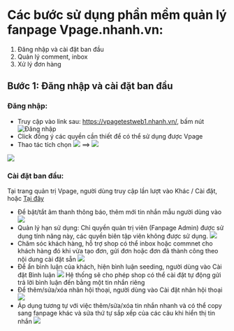 # Các bước sử dụng phần mềm quản lý fanpage Vpage.nhanh.vn:

1. Đăng nhập và cài đặt ban đầu
2. Quản lý comment, inbox
3. Xử lý đơn hàng

## Bước 1: Đăng nhập và cài đặt ban đầu

### Đăng nhập:

* Truy cập vào link sau: https://vpagetestweb1.nhanh.vn/, bấm nút ![Đăng nhập](https://raw.githubusercontent.com/nhanhapi/manual/master/docs/vpage/img/%C4%90%C4%83ng%20nh%E1%BA%ADp.png)
* Click đồng ý các quyền cần thiết để có thể sử dụng được Vpage
* Thao tác tích chọn ![](https://raw.githubusercontent.com/nhanhapi/manual/master/docs/vpage/img/T%C3%ADch%20ch%E1%BB%8Dn%20page.png) ==> ![](https://raw.githubusercontent.com/nhanhapi/manual/master/docs/vpage/img/Truy%20c%E1%BA%ADp.png)

![](https://raw.githubusercontent.com/nhanhapi/manual/master/docs/vpage/img/%C4%90%C4%83ng%20nh%E1%BA%ADp%20nhi%E1%BB%81u%20page.png)

### Cài đặt ban đầu:
Tại trang quản trị Vpage, người dùng truy cập lần lượt vào Khác / Cài đặt, hoặc [Tại đây](https://vpagetestweb1.nhanh.vn/app#!/sys/setting)

* Để bật/tắt âm thanh thông báo, thêm mới tin nhắn mẫu người dùng vào ![](https://raw.githubusercontent.com/nhanhapi/manual/master/docs/vpage/img/C%C3%A0i%20%C4%91%E1%BA%B7t%20chung.png)
* Quản lý hạn sử dụng: Chỉ quyền quản trị viên (Fanpage Admin) được sử dụng tính năng này, các quyền biên tập viên không được sử dụng.
  ![](https://raw.githubusercontent.com/nhanhapi/manual/master/docs/vpage/img/Chuy%E1%BB%83n%20HSD.png)
 * Chăm sóc khách hàng, hỗ trợ shop có thể inbox hoặc commnet cho khách hàng đó khi vừa tạo đơn, gửi đơn hoặc đơn đã thành công theo nội dung cài đặt sẵn 
 ![](https://raw.githubusercontent.com/nhanhapi/manual/master/docs/vpage/img/CSKH.png)
* Để ẩn bình luận của khách, hiện bình luận seeding, người dùng vào Cài đặt Bình luận
 ![](https://github.com/nhanhapi/manual/blob/master/docs/vpage/img/B%C3%ACnh%20lu%E1%BA%ADn.png)
 Hệ thống sẽ cho phép shop có thể cài đặt tự động gửi trả lời bình luận đến bằng một tin nhắn riêng
* Để thêm/sửa/xóa nhãn hội thoại, người dùng vào Cài đặt nhãn hội thoại ![](https://raw.githubusercontent.com/nhanhapi/manual/master/docs/vpage/img/Nh%C3%A3n%20h%E1%BB%99%20tho%E1%BA%A1i.png)
* Áp dụng tương tự với việc thêm/sửa/xóa tin nhắn nhanh và có thể copy sang fanpage khác và sửa thứ tự sắp xếp của các câu khi hiển thị tin nhắn 
![](https://raw.githubusercontent.com/nhanhapi/manual/master/docs/vpage/img/Th%E1%BB%A9%20t%E1%BB%B1%20tin%20nh%E1%BA%AFn%20nhanh.png)



